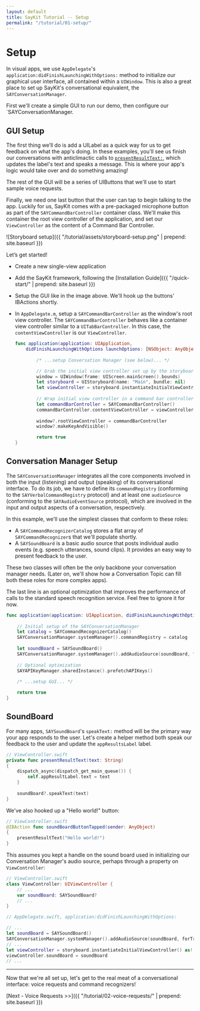 ```yaml
---
layout: default
title: SayKit Tutorial -- Setup
permalink: "/tutorial/01-setup/"
---
```


# Setup
In visual apps, we use `AppDelegate`'s `application:didFinishLaunchingWithOptions:` method to initialize our graphical user interface, all contained within a `UIWindow`. This is also a great place to set up SayKit's conversational equivalent, the `SAYConversationManager`.

First we'll create a simple GUI to run our demo, then configure our `SAYConversationManager.

## GUI Setup

The first thing we’ll do is add a UILabel as a quick way for us to get feedback on what the app's doing. In these examples, you'll see us finish our conversations with anticlimactic calls to [`presentResultText:`](#soundboard), which updates the label's text and speaks a message. This is where your app's logic would take over and do something amazing!

The rest of the GUI will be a series of UIButtons that we'll use to start sample voice requests.

Finally, we need one last button that the user can tap to begin talking to the app. Luckily for us, SayKit comes with a pre-packaged microphone button as part of the `SAYCommandBarController` container class. We'll make this container the root view controller of the application, and set our `ViewController` as the content of a Command Bar Controller.

![Storyboard setup]({{ "/tutorial/assets/storyboard-setup.png" | prepend: site.baseurl }})

Let’s get started!

- Create a new single-view application
- Add the SayKit framework, following the [Installation Guide]({{ "/quick-start/"  | prepend: site.baseurl }})
- Setup the GUI like in the image above. We'll hook up the buttons' IBActions shortly.
- In `AppDelegate.m`, setup a `SAYCommandBarController` as the window's root view controller. The `SAYCommandBarController` behaves like a container view controller similar to a `UITabBarController`. In this case, the `contentViewController` is our `ViewController`.

    ```swift
    func application(application: UIApplication, 
        didFinishLaunchingWithOptions launchOptions: [NSObject: AnyObject]?) -> Bool {
        
            /* ...setup Conversation Manager (see below)... */

            // Grab the initial view controller set up by the storyboard
            window = UIWindow(frame: UIScreen.mainScreen().bounds)
            let storyboard = UIStoryboard(name: "Main", bundle: nil)
            let viewController = storyboard.instantiateInitialViewController()
            
            // Wrap initial view controller in a command bar controller
            let commandBarController = SAYCommandBarController()
            commandBarController.contentViewController = viewController
            
            window?.rootViewController = commandBarController
            window?.makeKeyAndVisible()

            return true
    }
    ```

## Conversation Manager Setup

The `SAYConversationManager` integrates all the core components involved in both the input (listening) and output (speaking) of its conversational interface. To do its job, we have to define its `commandRegistry` (conforming to the `SAYVerbalCommandRegistry` protocol) and at least one `audioSource` (conforming to the `SAYAudioEventSource` protocol), which are involved in the input and output aspects of a conversation, respectively.

In this example, we'll use the simplest classes that conform to these roles:

- A `SAYCommandRecognizerCatalog` stores a flat array of `SAYCommandRecognizer`s that we'll populate shortly. 
- A `SAYSoundBoard` is a basic audio source that posts individual audio events (e.g. speech utterances, sound clips). It provides an easy way to present feedback to the user.

These two classes will often be the only backbone your conversation manager needs. (Later on, we'll show how a Conversation Topic can fill both these roles for more complex apps).

The last line is an optional optimization that improves the performance of calls to the standard speech recognition service. Feel free to ignore it for now.

```swift
func application(application: UIApplication, didFinishLaunchingWithOptions launchOptions: [NSObject: AnyObject]?) -> Bool {
    
    // Initial setup of the SAYConversationManager
    let catalog = SAYCommandRecognizerCatalog()
    SAYConversationManager.systemManager().commandRegistry = catalog
    
    let soundBoard = SAYSoundBoard()
    SAYConversationManager.systemManager().addAudioSource(soundBoard, forTrack:SAYAudioTrackMainIdentifier)
    
    // Optional optimization
    SAYAPIKeyManager.sharedInstance().prefetchAPIKeys()
    
    /* ...setup GUI... */

    return true
}
```

## SoundBoard

For many apps, `SAYSoundBoard`'s `speakText:` method will be the primary way your app responds to the user. Let's create a helper method both speak our feedback to the user and update the `appResultsLabel` label.

```swift
// ViewController.swift
private func presentResultText(text: String)
{
    dispatch_async(dispatch_get_main_queue()) {
        self.appResultLabel.text = text
    }
    
    soundBoard?.speakText(text)
}
```

We've also hooked up a "Hello world!" button:

```swift
// ViewController.swift
@IBAction func soundBoardButtonTapped(sender: AnyObject)
{
    presentResultText("Hello world!")
}
```

This assumes you kept a handle on the sound board used in initializing our Conversation Manager's audio source, perhaps through a property on `ViewController`:

```swift
// ViewController.swift
class ViewController: UIViewController {
    // ...
    var soundBoard: SAYSoundBoard?
    // ...
}
```

```swift
// AppDelegate.swift, application:didFinishLaunchingWithOptions:

// ...
let soundBoard = SAYSoundBoard()
SAYConversationManager.systemManager().addAudioSource(soundBoard, forTrack:SAYAudioTrackMainIdentifier)
// ...
let viewController = storyboard.instantiateInitialViewController() as! ViewController
viewController.soundBoard = soundBoard
// ...
```

____


Now that we're all set up, let's get to the real meat of a conversational interface: voice requests and command recognizers!

[Next - Voice Requests >>]({{ "/tutorial/02-voice-requests/" | prepend: site.baseurl }})
